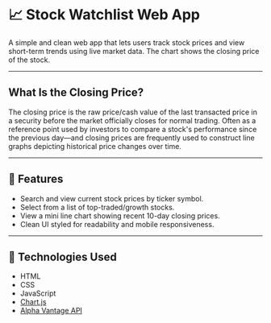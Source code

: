# 📈 Stock Watchlist Web App

A simple and clean web app that lets users track stock prices and view short-term trends using live market data. The chart shows the closing price of the stock.

---

## What Is the Closing Price?

The closing price is the raw price/cash value of the last transacted price in a security before the market officially closes for normal trading. Often as a reference point used by investors to compare a stock's performance since the previous day—and closing prices are frequently used to construct line graphs depicting historical price changes over time. 

---

## 🔧 Features

- Search and view current stock prices by ticker symbol.
- Select from a list of top-traded/growth stocks.
- View a mini line chart showing recent 10-day closing prices.
- Clean UI styled for readability and mobile responsiveness.

---

## 🚀 Technologies Used

- HTML
- CSS
- JavaScript
- [Chart.js](https://www.chartjs.org/)
- [Alpha Vantage API](https://www.alphavantage.co/)
